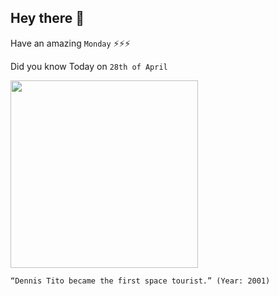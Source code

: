 ## Hey there 👋
Have an amazing `Monday` ⚡⚡⚡

Did you know Today on `28th of April`
 
 [<img src="https://pbs.twimg.com/media/ChGy5RSWgAAQO5U.jpg" width="300" />](https://www.space.com/11492-space-tourism-pioneer-dennis-tito.html) 
 ```
“Dennis Tito became the first space tourist.” (Year: 2001)
```
